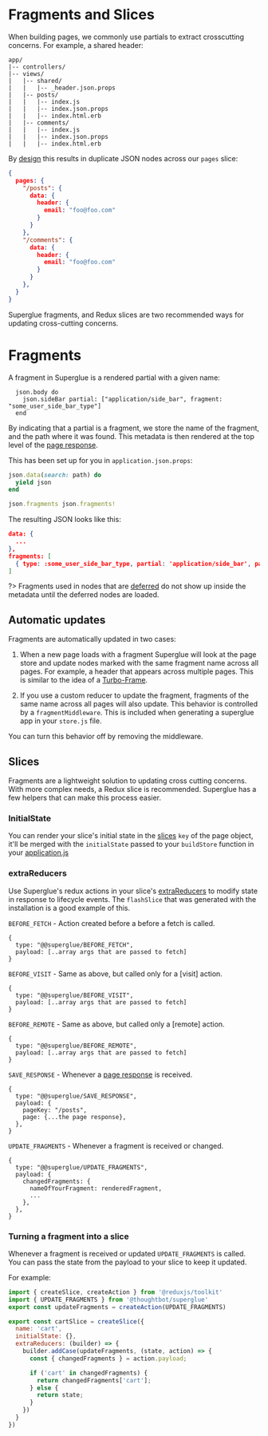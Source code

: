 # Fragments and Slices

When building pages, we commonly use partials to extract crosscutting concerns.
For example, a shared header:

```treeview
app/
|-- controllers/
|-- views/
|   |-- shared/
|   |   |-- _header.json.props
|   |-- posts/
|   |   |-- index.js
|   |   |-- index.json.props
|   |   |-- index.html.erb
|   |-- comments/
|   |   |-- index.js
|   |   |-- index.json.props
|   |   |-- index.html.erb
```

By [design](./redux-state-shape.md) this results in duplicate JSON nodes
across our `pages` slice:

```json
{
  pages: {
    "/posts": {
      data: {
        header: {
          email: "foo@foo.com"
        }
      }
    },
    "/comments": {
      data: {
        header: {
          email: "foo@foo.com"
        }
      }
    },
  }
}
```

Superglue fragments, and Redux slices are two recommended ways for updating cross-cutting
concerns.

# Fragments

A fragment in Superglue is a rendered partial with a given name:

```
  json.body do
    json.sideBar partial: ["application/side_bar", fragment: "some_user_side_bar_type"]
  end
```

By indicating that a partial is a fragment, we store the name of the fragment,
and the path where it was found. This metadata is then rendered at the top
level of the [page response].

This has been set up for you in `application.json.props`:

```ruby
json.data(search: path) do
  yield json
end

json.fragments json.fragments!
```

The resulting JSON looks like this:

```json
data: {
  ...
},
fragments: [
  { type: :some_user_side_bar_type, partial: 'application/side_bar', path: 'body.sidebar' },
]
```

?> Fragments used in nodes that are [deferred](./navigation.md#deferments) do
not show up inside the metadata until the deferred nodes are loaded.

## Automatic updates

Fragments are automatically updated in two cases:

1. When a new page loads with a fragment Superglue will look at the page store and
update nodes marked with the same fragment name across all pages. For example,
a header that appears across multiple pages. This is similar to the idea of
a [Turbo-Frame](https://turbo.hotwired.dev/handbook/frames).

2. If you use a custom reducer to update the fragment, fragments of the same
name across all pages will also update. This behavior is controlled by a
`fragmentMiddleware`. This is included when generating a superglue app in
your `store.js` file.

You can turn this behavior off by removing the middleware.

## Slices

Fragments are a lightweight solution to updating cross cutting concerns. With
more complex needs, a Redux slice is recommended. Superglue has a few helpers
that can make this process easier.

### InitialState
You can render your slice's initial state in the [slices] `key` of the page
object, it'll be merged with the `initialState` passed to your `buildStore`
function in your [application.js](./react-redux.md#applicationbase)


### extraReducers
Use Superglue's redux actions in your slice's [extraReducers] to modify state
in response to lifecycle events. The `flashSlice` that was generated
with the installation is a good example of this.

`BEFORE_FETCH` - Action created before a before a fetch is called.

```
{
  type: "@@superglue/BEFORE_FETCH",
  payload: [..array args that are passed to fetch]
}
```

`BEFORE_VISIT` - Same as above, but called only for a [visit] action.

```
{
  type: "@@superglue/BEFORE_VISIT",
  payload: [..array args that are passed to fetch]
}
```

`BEFORE_REMOTE` - Same as above, but called only a [remote] action.

```
{
  type: "@@superglue/BEFORE_REMOTE",
  payload: [..array args that are passed to fetch]
}
```

`SAVE_RESPONSE` - Whenever a [page response] is received.

```
{
  type: "@@superglue/SAVE_RESPONSE",
  payload: {
    pageKey: "/posts",
    page: {...the page response},
  },
}
```

`UPDATE_FRAGMENTS` - Whenever a fragment is received or changed.

```
{
  type: "@@superglue/UPDATE_FRAGMENTS",
  payload: {
    changedFragments: {
      nameOfYourFragment: renderedFragment,
      ...
    },
  },
}
```

### Turning a fragment into a slice

Whenever a fragment is received or updated `UPDATE_FRAGMENTS` is called.
You can pass the state from the payload to your slice to keep it updated.

For example:
```javascript
import { createSlice, createAction } from '@reduxjs/toolkit'
import { UPDATE_FRAGMENTS } from '@thoughtbot/superglue'
export const updateFragments = createAction(UPDATE_FRAGMENTS)

export const cartSlice = createSlice({
  name: 'cart',
  initialState: {},
  extraReducers: (builder) => {
    builder.addCase(updateFragments, (state, action) => {
      const { changedFragments } = action.payload;

      if ('cart' in changedFragments) {
        return changedFragments['cart'];
      } else {
        return state;
      }
    })
  }
})
```

[page response]: ./page-response.md
[slices]: ./page-response.md#slices
[extraReducers]: https://redux-toolkit.js.org/api/createSlice#extrareducers
